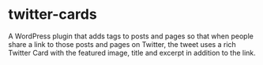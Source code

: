 # twitter-cards

A WordPress plugin that adds tags to posts and pages so that when people share a link to those posts and pages on Twitter, the tweet uses a rich Twitter Card with the featured image, title and excerpt in addition to the link.
